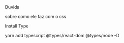 Duvida

sobre como ele faz com o css

Install Type

yarn add typescript @types/react-dom @types/node -D